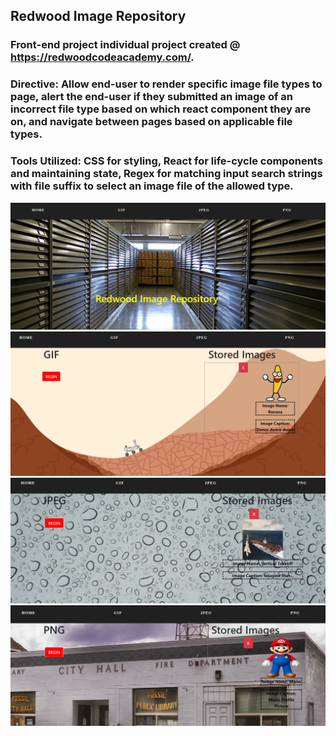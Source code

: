 ## Redwood Image Repository

### Front-end project individual project created @ https://redwoodcodeacademy.com/.

### Directive: Allow end-user to render specific image file types to page, alert the end-user if they submitted an image of an incorrect file type based on which react component they are on, and navigate between pages based on applicable file types.

### Tools Utilized: CSS for styling, React for life-cycle components and maintaining state, Regex for matching input search strings with file suffix to select an image file of the allowed type.


![home_page](https://github.com/zbokhari/Redwood-Image-Repository/blob/master/Home%20Page.PNG)
![gif page](https://github.com/zbokhari/Redwood-Image-Repository/blob/master/GIF%20PAGE.PNG)
![jpeg page](https://github.com/zbokhari/Redwood-Image-Repository/blob/master/JPEG%20PAGE.PNG)
![png page](https://github.com/zbokhari/Redwood-Image-Repository/blob/master/PNG%20PAGE.PNG)
